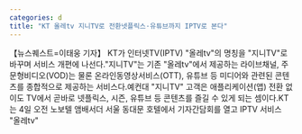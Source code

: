 ```yaml
---
categories: d
title: "KT 올레tv 지니TV로 전환넷플릭스·유튜브까지 IPTV로 본다"
---
```

【뉴스퀘스트=이태웅 기자】 KT가 인터넷TV(IPTV) "올레tv"의 명칭을 "지니TV"로 바꾸며 서비스 개편에 나선다."지니TV"는 기존 "올레tv"에서 제공하는 라이브채널, 주문형비디오(VOD)는 물론 온라인동영상서비스(OTT), 유튜브 등 미디어와 관련된 콘텐츠를 종합적으로 제공하는 서비스다.예컨대 "지니TV" 고객은 애플리케이션(앱) 전환 없이도 TV에서 곧바로 넷플릭스, 시즌, 유튜브 등 콘텐츠를 즐길 수 있게 되는 셈이다.KT는 4일 오전 노보텔 앰배서더 서울 동대문 호텔에서 기자간담회를 열고 IPTV 서비스 "올레tv"